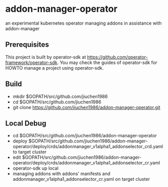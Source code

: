 # addon-manager-operator
an experimental kubernetes operator managing addons in assistance with addon-manager

## Prerequisites
This project is built by operator-sdk at https://github.com/operator-framework/operator-sdk.
You may check the guides of operator-sdk for HOWTO manage a project using operator-sdk.

## Build
  - mkdir $GOPATH/src/github.com/jiuchen1986
  - cd $GOPATH/src/github.com/jiuchen1986
  - git clone https://github.com/jiuchen1986/addon-manager-operator.git

## Local Debug
  - cd $GOPATH/src/github.com/jiuchen1986/addon-manager-operator
  - deploy $GOPATH/src/github.com/jiuchen1986/addon-manager-operator/deploy/crds/addonmanager_v1alpha1_addonselector_crd.yaml to target cluster
  - edit $GOPATH/src/github.com/jiuchen1986/addon-manager-operator/deploy/crds/addonmanager_v1alpha1_addonselector_cr.yaml
  - operator-sdk up local
  - managing addons with addons' manifests and addonmanager_v1alpha1_addonselector_cr.yaml on target cluster
